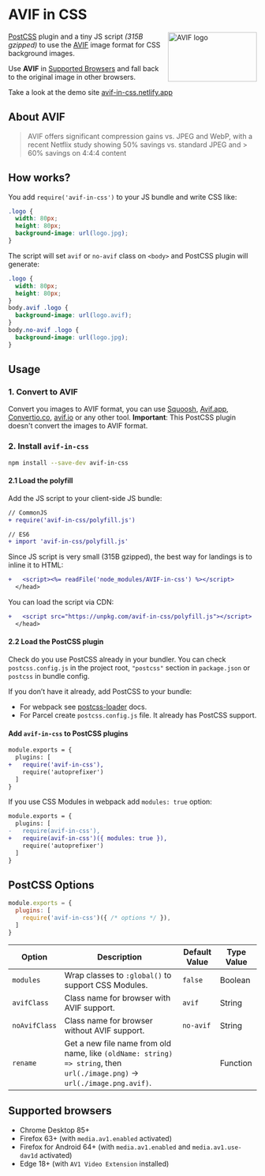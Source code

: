 # AVIF in CSS

<img src="https://github.com/nucliweb/avif-in-css/blob/main/assets/AV1.svg?raw=true" align="right"
     alt="AVIF logo" width="180" height="100">

[PostCSS] plugin and a tiny JS script *(315B gzipped)* to use the [AVIF] image format for CSS background images.

Use **AVIF** in [Supported Browsers](#supported-browsers) and fall back to the original image in other browsers.

Take a look at the demo site [avif-in-css.netlify.app]

## About AVIF

> AVIF offers significant compression gains vs. JPEG and WebP, with a recent Netflix study showing 50% savings vs. standard JPEG and > 60% savings on 4:4:4 content

## How works?

You add `require('avif-in-css')` to your JS bundle and write CSS like:

```css
.logo {
  width: 80px;
  height: 80px;
  background-image: url(logo.jpg);
}
```

The script will set `avif` or `no-avif` class on `<body>` and PostCSS plugin will generate:

```css
.logo {
  width: 80px;
  height: 80px;
}
body.avif .logo {
  background-image: url(logo.avif);
}
body.no-avif .logo {
  background-image: url(logo.jpg);
}
```

## Usage
### 1. Convert to AVIF

Convert you images to AVIF format, you can use [Squoosh], [Avif.app], [Convertio.co], [avif.io] or any other tool. **Important**: This PostCSS plugin doesn't convert the images to AVIF format.

### 2. Install `avif-in-css`

```sh
npm install --save-dev avif-in-css
```
#### 2.1 Load the polyfill

Add the JS script to your client-side JS bundle:

```diff js
// CommonJS
+ require('avif-in-css/polyfill.js')

// ES6
+ import 'avif-in-css/polyfill.js'
```

Since JS script is very small (315B gzipped), the best way for landings
is to inline it to HTML:

```diff html
+   <script><%= readFile('node_modules/AVIF-in-css') %></script>
  </head>
```

You can load the script via CDN:

```diff html
+   <script src="https://unpkg.com/avif-in-css/polyfill.js"></script>
  </head>
```

#### 2.2 Load the PostCSS plugin

Check do you use PostCSS already in your bundler. You can check `postcss.config.js` in the project root, `"postcss"` section in `package.json` or `postcss` in bundle config.

If you don’t have it already, add PostCSS to your bundle:

* For webpack see [postcss-loader] docs.
* For Parcel create `postcss.config.js` file.
  It already has PostCSS support.
#### Add `avif-in-css` to PostCSS plugins

```diff js
module.exports = {
  plugins: [
+   require('avif-in-css'),
    require('autoprefixer')
  ]
}
```
If you use CSS Modules in webpack add `modules: true` option:

```diff js
module.exports = {
  plugins: [
-   require(avif-in-css'),
+   require(avif-in-css')({ modules: true }),
    require('autoprefixer')
  ]
}
```

## PostCSS Options

```js
module.exports = {
  plugins: [
    require('avif-in-css')({ /* options */ }),
  ]
}
```
| Option | Description | Default Value | Type Value |
| ------ | ----------- | ------------- | ---------- |
| `modules` |  Wrap classes to `:global()` to support CSS Modules. | `false` | Boolean |
| `avifClass` |  Class name for browser with AVIF support. | `avif` | String |
| `noAvifClass` |  Class name for browser without AVIF support. | `no-avif` | String |
| `rename` |  Get a new file name from old name, like `(oldName: string) => string`, then `url(./image.png)` → `url(./image.png.avif)`. | | Function |

## Supported browsers

* Chrome Desktop 85+
* Firefox 63+ (with `media.av1.enabled` activated)
* Firefox for Android 64+ (with `media.av1.enabled` and `media.av1.use-dav1d` activated)
* Edge 18+ (with `AV1 Video Extension` installed)

[PostCSS]: https://github.com/postcss/postcss
[AVIF]: https://aomediacodec.github.io/av1-avif/
[Squoosh]: https://squoosh.app/
[Avif.app]: https://avif.app
[Convertio.co]: https://convertio.co/avif-converter/
[avif.io]: https://avif.io/
[postcss-loader]: https://github.com/postcss/postcss-loader#usage
[avif-in-css.netlify.app]: https://avif-in-css.netlify.app
